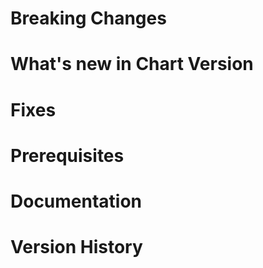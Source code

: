 <!-- see playbook.cloudpaklab.ibm.com/releasenotes/ -->

# Breaking Changes

# What's new in Chart Version <VERSION>

# Fixes

# Prerequisites

# Documentation

# Version History
